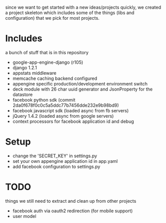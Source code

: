 since we want to get started with a new ideas/projects quickly, we created a project skeleton which includes some of the things (libs and configuration) that we pick for most projects.

# Includes

a bunch of stuff that is in this repository

* google-app-engine-django (r105)
* django 1.2.1
* appstats middleware
* memcache caching backend configured
* appengine specific production/development environment switch
* deck module with 26 char uuid generator and JsonProperty for the datastore
* facebook python sdk (commit 2da0f678f0c0c5a5ddc77b7456dde232e9b98bd9)
* facebook javascript sdk (loaded async from fb servers)
* jQuery 1.4.2 (loaded async from google servers)
* context processors for facebook application id and debug

# Setup

* change the 'SECRET_KEY' in settings.py
* set your own appengine application id in app.yaml
* add facebook configuration to settings.py

# TODO

things we still need to extract and clean up from other projects

* facebook auth via oauth2 redirection (for mobile support)
* user model
